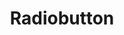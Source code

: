 ---
layout: pattern.njk
tags: 
    - mobile_components_en
key: radiobutton-mobile_en
title: Radiobutton
alternativetitle: Radiobutton
parent: mobile_components_en
image: mobile/overview/radiobutton.webp
keywords: radio, radiobuttion, radio button, radio group
order: 150
---